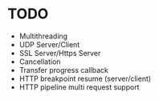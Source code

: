 # TODO

- Multithreading
- UDP Server/Client
- SSL Server/Https Server
- Cancellation
- Transfer progress callback
- HTTP breakpoint resume (server/client)
- HTTP pipeline multi request support
